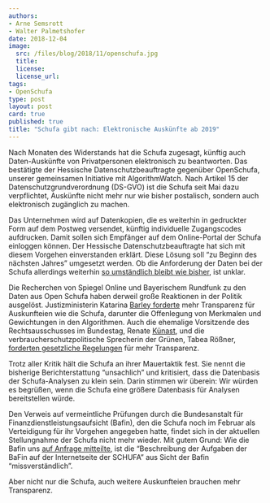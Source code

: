 ```yaml
---
authors: 
- Arne Semsrott
- Walter Palmetshofer
date: 2018-12-04
image:
  src: /files/blog/2018/11/openschufa.jpg
  title: 
  license:
  license_url:
tags:
- OpenSchufa
type: post
layout: post
card: true
published: true
title: "Schufa gibt nach: Elektronische Auskünfte ab 2019"
---
```


Nach Monaten des Widerstands hat die Schufa zugesagt, künftig auch Daten-Auskünfte von Privatpersonen elektronisch zu beantworten. Das bestätigte der Hessische Datenschutzbeauftragte gegenüber OpenSchufa, unserer gemeinsamen Initiative mit AlgorithmWatch. Nach Artikel 15 der Datenschutzgrundverordnung (DS-GVO) ist die Schufa seit Mai dazu verpflichtet, Auskünfte nicht mehr nur wie bisher postalisch, sondern auch elektronisch zugänglich zu machen.

Das Unternehmen wird auf Datenkopien, die es weiterhin in gedruckter Form auf dem Postweg versendet, künftig individuelle Zugangscodes aufdrucken. Damit sollen sich Empfänger auf dem Online-Portal der Schufa einloggen können. Der Hessische Datenschutzbeauftragte hat sich mit diesem Vorgehen einverstanden erklärt. Diese Lösung soll “zu Beginn des nächsten Jahres” umgesetzt werden. Ob die Anforderung der Daten bei der Schufa allerdings weiterhin [so umständlich bleibt wie bisher](https://twitter.com/arnesemsrott/status/1069911427241132032), ist unklar.

Die Recherchen von Spiegel Online und Bayerischem Rundfunk zu den Daten aus Open Schufa haben derweil große Reaktionen in der Politik ausgelöst. Justizministerin Katarina [Barley forderte](http://www.spiegel.de/wirtschaft/service/schufa-co-barley-fordert-mehr-transparenz-von-auskunfteien-a-1241107.html) mehr Transparenz für Auskunfteien wie die Schufa, darunter die Offenlegung von Merkmalen und Gewichtungen in den Algorithmen. Auch die ehemalige Vorsitzende des Rechtsausschusses im Bundestag, Renate [Künast](https://www.mdr.de/nachrichten/politik/inland/schufa-kuenast-mehr-transparenz-100.html), und die verbraucherschutzpolitische Sprecherin der Grünen, Tabea Rößner, [forderten gesetzliche Regelungen](https://www.gruene-bundestag.de/presse/pressemitteilungen/2018/november/schluss-mit-der-blackbox-schufa.html) für mehr Transparenz.

Trotz aller Kritik hält die Schufa an ihrer Mauertaktik fest. Sie nennt die bisherige Berichterstattung “unsachlich” und kritisiert, dass die Datenbasis der Schufa-Analysen zu klein sein. Darin stimmen wir überein: Wir würden es begrüßen, wenn die Schufa eine größere Datenbasis für Analysen bereitstellen würde.

Den Verweis auf vermeintliche Prüfungen durch die Bundesanstalt für Finanzdienstleistungsaufsicht (Bafin), den die Schufa noch im Februar als Verteidigung für ihr Vorgehen angegeben hatte, findet sich in der aktuellen Stellungnahme der Schufa nicht mehr wieder. Mit gutem Grund: Wie die Bafin uns [auf Anfrage mitteilte](https://fragdenstaat.de/anfrage/uberprufung-von-schufa-scores/109542/anhang/anschrIFG0312.pdf), ist die “Beschreibung der Aufgaben der BaFin auf der Internetseite der SCHUFA” aus Sicht der Bafin “missverständlich”. 

Aber nicht nur die Schufa, auch weitere Auskunfteien brauchen mehr Transparenz.

